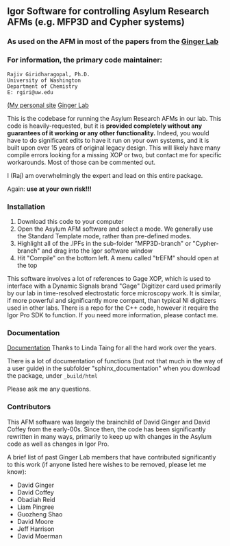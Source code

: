 ## Igor Software for controlling Asylum Research AFMs (e.g. MFP3D and Cypher systems)

### As used on the AFM in most of the papers from the [Ginger Lab](http://depts.washington.edu/gingerlb/)

### For information, the primary code maintainer:
```
Rajiv Giridharagopal, Ph.D.
University of Washington
Department of Chemistry
E: rgiri@uw.edu
```
[(My personal site](http://www.rajgiri.net)
[Ginger Lab](http://depts.washington.edu/gingerlb/)


This is the codebase for running the Asylum Research AFMs in our lab. This code is heavily-requested, but it is **provided completely without any guarantees of it working or any other functionality.** Indeed, you would have to do significant edits to have it run on your own systems, and it is built upon over 15 years of original legacy design. This will likely have many compile errors looking for a missing XOP or two, but contact me for specific workarounds. Most of those can be commented out.

I (Raj) am overwhelmingly the expert and lead on this entire package.

Again: **use at your own risk!!!** 

### Installation

1) Download this code to your computer
2) Open the Asylum AFM software and select a mode. We generally use the Standard Template mode, rather than pre-defined modes.
3) Highlight all of the .IPFs in the sub-folder "MFP3D-branch" or "Cypher-branch" and drag into the Igor software window
4) Hit "Compile" on the bottom left. A menu called "trEFM" should open at the top

This software involves a lot of references to Gage XOP, which is used to interface with a Dynamic Signals brand "Gage" Digitizer card used primarily by our lab in time-resolved electrostatic force microscopy work. It is similar, if more powerful and significantly more compant, than typical NI digitizers used in other labs. There is a repo for the C++ code, however it require the Igor Pro SDK to function. If you need more information, please contact me.

### Documentation

[Documentation](https://htmlpreview.github.io/?https://github.com/rajgiriUW/AFMSoftware/blob/master/sphinx_documentation/_build/html/index.html)
Thanks to Linda Taing for all the hard work over the years.

There is a lot of documentation of functions (but not that much in the way of a user guide) in the subfolder "sphinx_documentation" when you download the package, under ```_build/html```


Please ask me any questions.

### Contributors

This AFM software was largely the brainchild of David Ginger and David Coffey from the early-00s. Since then, the code has been significantly rewritten in many ways, primarily to keep up with changes in the Asylum code as well as changes in Igor Pro.

A brief list of past Ginger Lab members that have contributed significantly to this work (if anyone listed here wishes to be removed, please let me know):
* David Ginger
* David Coffey
* Obadiah Reid
* Liam Pingree
* Guozheng Shao
* David Moore
* Jeff Harrison
* David Moerman
